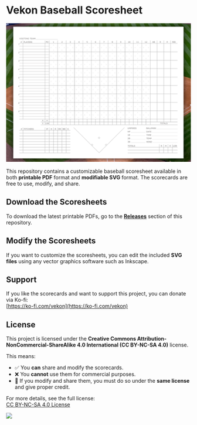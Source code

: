 # **Vekon Baseball Scoresheet**  
![](https://github.com/vekon09/VekonBaseballScoresheet/blob/main/Scorecard%20(2).png)

This repository contains a customizable baseball scoresheet available in both **printable PDF** format and **modifiable SVG** format. The scorecards are free to use, modify, and share.  

## **Download the Scoresheets**  
To download the latest printable PDFs, go to the **[Releases](https://github.com/vekon09/VekonBaseballScoresheet/releases)** section of this repository.  

## **Modify the Scoresheets**  
If you want to customize the scoresheets, you can edit the included **SVG files** using any vector graphics software such as Inkscape.  
 
## **Support**  
If you like the scorecards and want to support this project, you can donate via Ko-fi:  
[https://ko-fi.com/vekon](https://ko-fi.com/vekon)  

## **License**  
This project is licensed under the **Creative Commons Attribution-NonCommercial-ShareAlike 4.0 International (CC BY-NC-SA 4.0)** license.  

This means:  
- ✅ You **can** share and modify the scorecards.  
- ❌ You **cannot** use them for commercial purposes.  
- 🔄 If you modify and share them, you must do so under the **same license** and give proper credit.  

For more details, see the full license:  
[CC BY-NC-SA 4.0 License](https://creativecommons.org/licenses/by-nc-sa/4.0/) 

![](https://mirrors.creativecommons.org/presskit/buttons/88x31/svg/by-nc-sa.svg)
